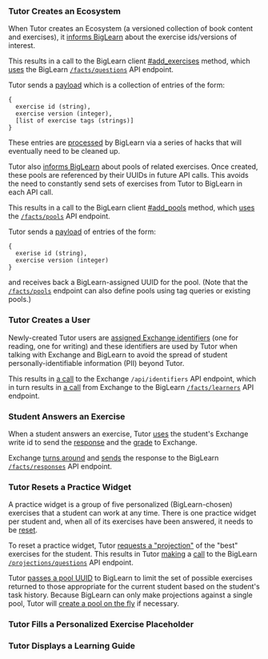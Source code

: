 ### Tutor Creates an Ecosystem

When Tutor creates an Ecosystem
(a versioned collection of book content and exercises),
it
[informs BigLearn](https://github.com/openstax/tutor-server/blob/master/app/subsystems/content/import_book.rb#L100)
about the exercise ids/versions of interest.

This results in a call to the BigLearn client
[#add_exercises](https://github.com/openstax/tutor-server/blob/master/lib/openstax/biglearn/v1/real_client.rb#L28-L32)
method, which 
[uses](https://github.com/openstax/tutor-server/blob/master/lib/openstax/biglearn/v1/real_client.rb#L222)
the BigLearn 
[`/facts/questions`](https://biglearnadmin-qa.openstax.org/docs/facts.html#post--facts-questions)
API endpoint.

Tutor sends a
[payload](https://github.com/openstax/tutor-server/blob/master/lib/openstax/biglearn/v1/real_client.rb#L237-L243)
which is a collection of entries of the form:
```
{
  exercise id (string),
  exercise version (integer),
  [list of exercise tags (strings)]
}
```

These entries are
[processed](https://github.com/openstax/biglearn-platform/blob/master/app/biglearn/api/endpoints/facts.py#L102-L158)
by BigLearn via a series of hacks
that will eventually need to be cleaned up.

Tutor also
[informs BigLearn](https://github.com/openstax/tutor-server/blob/master/app/subsystems/content/import_book.rb#L102-L106)
about pools of related exercises.
Once created,
these pools are referenced by their UUIDs
in future API calls.
This avoids the need
to constantly send sets of exercises
from Tutor to BigLearn
in each API call.

This results in a call to the BigLearn client
[#add_pools](https://github.com/openstax/tutor-server/blob/master/lib/openstax/biglearn/v1/real_client.rb#L34-L52)
method, which
[uses](https://github.com/openstax/tutor-server/blob/master/lib/openstax/biglearn/v1/real_client.rb#L226)
the
[`/facts/pools`](https://biglearnadmin-qa.openstax.org/docs/facts.html#post--facts-pools)
API endpoint.

Tutor sends a
[payload](https://github.com/openstax/tutor-server/blob/master/lib/openstax/biglearn/v1/real_client.rb#L245-L252)
of entries of the form:
```
{
  exerise id (string),
  exercise version (integer)
}
```
and receives back a BigLearn-assigned UUID for the pool.
(Note that the 
[`/facts/pools`](https://biglearnadmin-qa.openstax.org/docs/facts.html#post--facts-pools)
endpoint can also define pools using
tag queries or existing pools.)

### Tutor Creates a User

Newly-created Tutor users are
[assigned Exchange identifiers](https://github.com/openstax/tutor-server/blob/master/app/subsystems/user/create_user.rb#L32-L34)
(one for reading, one for writing)
and these identifiers are used by Tutor
when talking with Exchange and BigLearn
to avoid the spread of student
personally-identifiable information (PII)
beyond Tutor.

This results in
[a call](https://github.com/openstax/exchange-ruby/blob/master/lib/openstax/exchange/real_client/real_client.rb#L37-L41)
to the Exchange
`/api/identifiers` API endpoint,
which in turn results in
[a call](https://github.com/openstax/exchange/blob/master/lib/openstax/biglearn/v1/real_client.rb#L22-L35)
from Exchange to the BigLearn
[`/facts/learners`](https://biglearnadmin-qa.openstax.org/docs/facts.html#post--facts-learners)
API endpoint.

### Student Answers an Exercise

When a student answers an exercise, Tutor
[uses](https://github.com/openstax/tutor-server/blob/master/app/routines/send_tasked_exercise_answer_to_exchange.rb#L9-L14)
the student's Exchange write id
to send the
[response](https://github.com/openstax/tutor-server/blob/master/app/routines/send_tasked_exercise_answer_to_exchange.rb#L22)
and the 
[grade](https://github.com/openstax/tutor-server/blob/master/app/routines/send_tasked_exercise_answer_to_exchange.rb#L27)
to Exchange.

Exchange
[turns around](https://github.com/openstax/exchange/blob/master/app/routines/create_or_update_activity_from_event.rb#L27-L28)
and
[sends](https://github.com/openstax/exchange/blob/master/lib/openstax/biglearn/v1/real_client.rb#L37-L51)
the response to the BigLearn
[`/facts/responses`](https://biglearnadmin-qa.openstax.org/docs/facts.html#post--facts-responses)
API endpoint.

### Tutor Resets a Practice Widget

A practice widget is a group
of five personalized (BigLearn-chosen)
exercises that a student can work
at any time.
There is one practice widget per student and,
when all of its exercises have been answered,
it needs to be
[reset](https://github.com/openstax/tutor-server/blob/master/app/routines/reset_practice_widget.rb#L39-L45).

To reset a practice widget,
Tutor
[requests a "projection"](https://github.com/openstax/tutor-server/blob/master/app/routines/get_ecosystem_exercises_from_biglearn.rb#L10-L16)
of the "best" exercises for the student.
This results in Tutor
[making](https://github.com/openstax/tutor-server/blob/master/lib/openstax/biglearn/v1/real_client.rb#L83)
a
[call](https://github.com/openstax/tutor-server/blob/master/lib/openstax/biglearn/v1/real_client.rb#L230)
to the BigLearn
[`/projections/questions`](https://biglearnadmin-qa.openstax.org/docs/projections.html#get--projections-questions)
API endpoint.

Tutor
[passes a pool UUID](https://github.com/openstax/tutor-server/blob/master/lib/openstax/biglearn/v1/real_client.rb#L81)
to BigLearn to limit the set of possible exercises returned
to those appropriate for the current student
based on the student's task history.
Because BigLearn can only make projections
against a single pool,
Tutor will
[create a pool on the fly](https://github.com/openstax/tutor-server/blob/master/lib/openstax/biglearn/v1/real_client.rb#L79)
if necessary.

### Tutor Fills a Personalized Exercise Placeholder

### Tutor Displays a Learning Guide

